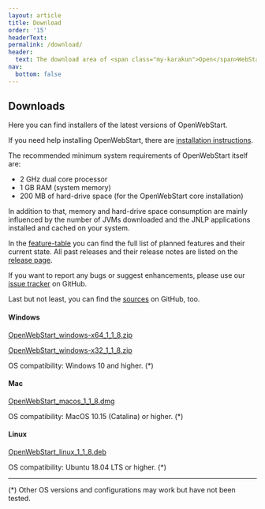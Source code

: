 ```yaml
---
layout: article
title: Download
order: '15'
headerText:
permalink: /download/
header:
  text: The download area of <span class="my-karakun">Open</span>WebStart
nav:
  bottom: false
---
```


## Downloads
Here you can find installers of the latest versions of <span class="text-highlight">Open<span>WebStart</span></span>.

If you need help installing <span class="text-highlight">Open<span>WebStart</span></span>, there are [installation instructions](/installation).

The recommended minimum system requirements of OpenWebStart itself are:

* 2 GHz dual core processor
* 1 GB RAM (system memory)
* 200 MB of hard-drive space (for the OpenWebStart core installation)

In addition to that, memory and hard-drive space consumption are mainly influenced by the number of JVMs downloaded and the JNLP applications installed and cached on your system.

In the [feature-table](/feature-table) you can find the full list of planned features and their current state.
All past releases and their release notes are listed on the [release page](https://github.com/karakun/OpenWebStart/releases).

If you want to report any bugs or suggest enhancements, please use our [issue tracker](https://github.com/karakun/OpenWebStart/issues) on GitHub.

Last but not least, you can find the [sources](https://github.com/karakun/openwebstart) on GitHub, too.

#### Windows
[OpenWebStart_windows-x64_1_1_8.zip](https://github.com/karakun/OpenWebStart/releases/download/v1.1.8/OpenWebStart_windows-x64_1_1_8.zip)

[OpenWebStart_windows-x32_1_1_8.zip](https://github.com/karakun/OpenWebStart/releases/download/v1.1.8/OpenWebStart_windows-x32_1_1_8.zip)

OS compatibility: Windows 10 and higher. (*)

#### Mac
[OpenWebStart_macos_1_1_8.dmg](https://github.com/karakun/OpenWebStart/releases/download/v1.1.8/OpenWebStart_macos_1_1_8.dmg)

OS compatibility: MacOS 10.15 (Catalina) or higher. (*)

#### Linux
[OpenWebStart_linux_1_1_8.deb](https://github.com/karakun/OpenWebStart/releases/download/v1.1.8/OpenWebStart_linux_1_1_8.deb)

OS compatibility: Ubuntu 18.04 LTS or higher. (*)


---

(*) Other OS versions and configurations may work but have not been tested.
